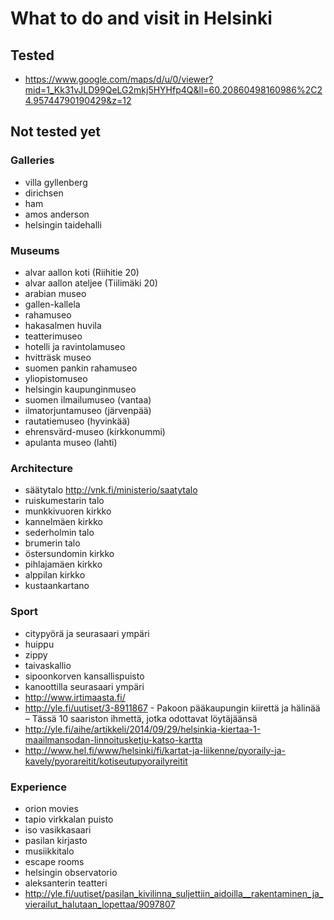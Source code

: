 # What to do and visit in Helsinki

## Tested

* https://www.google.com/maps/d/u/0/viewer?mid=1_Kk31vJLD99QeLG2mkj5HYHfp4Q&ll=60.20860498160986%2C24.95744790190429&z=12

## Not tested yet

### Galleries

* villa gyllenberg
* dirichsen
* ham
* amos anderson
* helsingin taidehalli

### Museums

* alvar aallon koti (Riihitie 20)
* alvar aallon ateljee (Tiilimäki 20)
* arabian museo
* gallen-kallela
* rahamuseo
* hakasalmen huvila
* teatterimuseo
* hotelli ja ravintolamuseo
* hvitträsk museo
* suomen pankin rahamuseo
* yliopistomuseo
* helsingin kaupunginmuseo
* suomen ilmailumuseo (vantaa)
* ilmatorjuntamuseo (järvenpää)
* rautatiemuseo (hyvinkää)
* ehrensvärd-museo (kirkkonummi)
* apulanta museo (lahti)

### Architecture

* säätytalo http://vnk.fi/ministerio/saatytalo
* ruiskumestarin talo
* munkkivuoren kirkko
* kannelmäen kirkko
* sederholmin talo
* brumerin talo
* östersundomin kirkko
* pihlajamäen kirkko
* alppilan kirkko
* kustaankartano

### Sport

* citypyörä ja seurasaari ympäri
* huippu
* zippy
* taivaskallio
* sipoonkorven kansallispuisto
* kanoottilla seurasaari ympäri
* http://www.irtimaasta.fi/
* http://yle.fi/uutiset/3-8911867 - Pakoon pääkaupungin kiirettä ja hälinää – Tässä 10 saariston ihmettä, jotka odottavat löytäjäänsä
* http://yle.fi/aihe/artikkeli/2014/09/29/helsinkia-kiertaa-1-maailmansodan-linnoitusketju-katso-kartta
* http://www.hel.fi/www/helsinki/fi/kartat-ja-liikenne/pyoraily-ja-kavely/pyorareitit/kotiseutupyorailyreitit

### Experience

* orion movies
* tapio virkkalan puisto
* iso vasikkasaari
* pasilan kirjasto
* musiikkitalo
* escape rooms
* helsingin observatorio
* aleksanterin teatteri
* http://yle.fi/uutiset/pasilan_kivilinna_suljettiin_aidoilla__rakentaminen_ja_vierailut_halutaan_lopettaa/9097807
